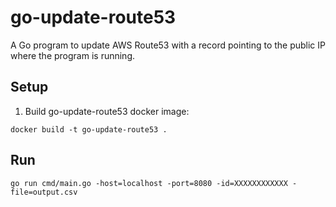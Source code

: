 # go-update-route53 
A Go program to update AWS Route53 with a record pointing to the public IP where the program is running. 

## Setup

1. Build go-update-route53 docker image:
```
docker build -t go-update-route53 .
```

## Run

`go run cmd/main.go -host=localhost -port=8080 -id=XXXXXXXXXXXX -file=output.csv`

